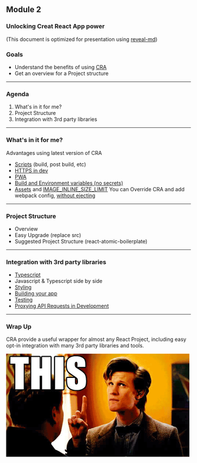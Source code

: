 ## Module 2
### Unlocking Creat React App power
(This document is optimized for presentation using [reveal-md](https://github.com/webpro/reveal-md))

### Goals
* Understand the benefits of using [CRA](https://create-react-app.dev/docs/getting-started/)
* Get an overview for a Project structure

---

### Agenda
1. What's in it for me?
2. Project Structure
3. Integration with 3rd party libraries

---

### What's in it for me?
Advantages using latest version of CRA
* [Scripts](https://create-react-app.dev/docs/available-scripts) (build, post build, etc)
* [HTTPS in dev](https://create-react-app.dev/docs/using-https-in-development/)
* [PWA](https://create-react-app.dev/docs/making-a-progressive-web-app/)
* [Build and Environment variables (no secrets)](https://create-react-app.dev/docs/adding-custom-environment-variables#what-other-env-files-can-be-used)
* [Assets](https://create-react-app.dev/docs/adding-images-fonts-and-files) and [IMAGE_INLINE_SIZE_LIMIT](https://create-react-app.dev/docs/advanced-configuration)
You can Override CRA and add webpack config, [without ejecting](https://dev.to/nodewarrior/override-cra-and-add-webpack-config-without-ejecting-2f3n)

---

### Project Structure
* Overview
* Easy Upgrade (replace src)
* Suggested Project Structure (react-atomic-boilerplate)

---

### Integration with 3rd party libraries
* [Typescript](https://create-react-app.dev/docs/adding-typescript)
* Javascript & Typescript side by side
* [Styling](https://create-react-app.dev/docs/adding-a-css-modules-stylesheet)
* [Building your app](https://create-react-app.dev/docs/adding-a-router)
* [Testing](https://create-react-app.dev/docs/running-tests)
* [Proxying API Requests in Development](https://create-react-app.dev/docs/proxying-api-requests-in-development)

---

### Wrap Up
CRA provide a useful wrapper for almost any React Project, including 
easy opt-in integration with many 3rd party libraries and tools.

<div>
    <img src="./assets/this.gif">
</div>
<!-- .element: class="fragment" -->
